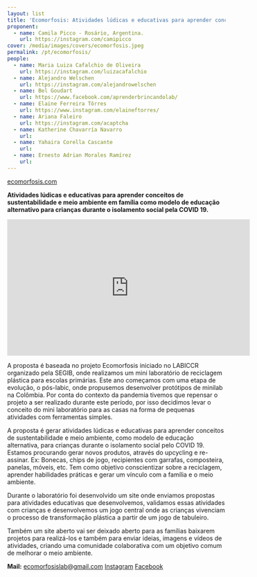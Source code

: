 ```yaml
---
layout: list
title: 'Ecomorfosis: Atividades lúdicas e educativas para aprender conceitos de sustentabilidade e meio ambiente'
proponent:
  - name: Camila Picco - Rosário, Argentina. 
    url: https://instagram.com/camipicco
cover: /media/images/covers/ecomorfosis.jpeg
permalink: /pt/ecomorfosis/
people:
  - name: Maria Luiza Cafalchio de Oliveira
    url: https://instagram.com/luizacafalchio
  - name: Alejandro Welschen
    url: https://instagram.com/alejandrowelschen
  - name: Bel Goudart
    url: https://www.facebook.com/aprenderbrincandolab/
  - name: Elaine Ferreira Tôrres
    url: https://www.instagram.com/elaineftorres/
  - name: Ariana Faleiro
    url: https://instagram.com/acaptcha   
  - name: Katherine Chavarría Navarro
    url:   
  - name: Yahaira Corella Cascante
    url:  
  - name: Ernesto Adrian Morales Ramírez
    url:  
---
```


[ecomorfosis.com](http://ecomorfosis.com)

**Atividades lúdicas e educativas para aprender conceitos de sustentabilidade e meio ambiente em família como modelo de educação alternativo para crianças durante o isolamento social pela COVID 19.**

<div class="video-wrapper video-wrapper-16x9">
<iframe width="560" height="315" src="https://www.youtube.com/embed/FGelhegRBwk" frameborder="0" allow="accelerometer; autoplay; encrypted-media; gyroscope; picture-in-picture" allowfullscreen></iframe>
</div>
  
A proposta é baseada no projeto Ecomorfosis iniciado no LABICCR organizado pela SEGIB, onde realizamos um mini laboratório de  reciclagem plástica para escolas primárias. Este ano começamos com uma etapa de evolução, o pós-labic, onde propusemos desenvolver protótipos de minilab na Colômbia. Por conta do contexto da pandemia tivemos que repensar o projeto a ser realizado durante este período, por isso decidimos levar o conceito do mini laboratório para as casas na forma de pequenas atividades com ferramentas simples.
  
A proposta é gerar atividades lúdicas e educativas para aprender conceitos de sustentabilidade e meio ambiente, como modelo de educação alternativa, para crianças durante o isolamento social pelo COVID 19. Estamos procurando gerar novos produtos, através do upcycling e re-assinar. Ex: Bonecas, chips de jogo, recipientes com garrafas, composteira, panelas, móveis, etc. Tem como objetivo conscientizar sobre a reciclagem, aprender habilidades práticas e gerar um vínculo com a família e o meio ambiente.
  
Durante o laboratório foi desenvolvido um site onde enviamos propostas para atividades educativas que desenvolvemos, validamos essas atividades com crianças e desenvolvemos um jogo central onde as crianças vivenciam o processo de transformação plástica a partir de um jogo de tabuleiro.
  
Também um site aberto vai ser deixado aberto para as famílias baixarem projetos para realizá-los e também para enviar ideias, imagens e vídeos de atividades, criando uma comunidade colaborativa com um objetivo comum de melhorar o meio ambiente.


**Mail:** ecomorfosislab@gmail.com
[Instagram](https://instagram.com/ecomorfosislab)
[Facebook](https://facebook.com/ecomorfosislab)